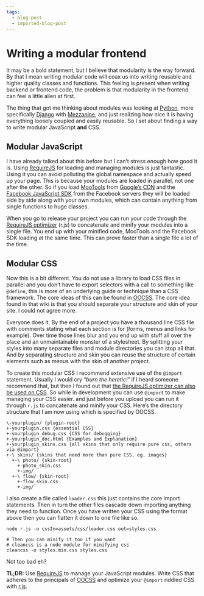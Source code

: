 ```yaml
---
tags:
  - blog-post
  - imported-blog-post
---
```

# Writing a modular frontend

It may be a bold statement, but I believe that modularity is the way forward. By that I mean writing modular code will coax us into writing reusable and higher quality classes and functions. This feeling is present when writing backend or frontend code, the problem is that modularity in the frontend can feel a little alien at first.

The thing that got me thinking about modules was looking at [Python](http://www.python.org/), more specifically [Django](https://www.djangoproject.com/) with [Mezzanine](http://mezzanine.jupo.org/), and just realizing how nice it is having everything loosely coupled and easily reusable. So I set about finding a way to write modular JavaScript **and** CSS.

## Modular JavaScript

I have already talked about this before but I can’t stress enough how good it is. Using [RequireJS](http://requirejs.org/) for loading and managing modules is just fantastic. Using it you can avoid polluting the global namespace and actually speed up your page. This is because your modules are loaded in parallel, not one after the other. So if you load [MooTools](http://mootools.net/) from [Google’s CDN](https://code.google.com/apis/libraries/devguide.html) and the [Facebook JavaScript SDK](https://developers.facebook.com/docs/reference/javascript/) from the Facebook servers they will be loaded side by side along with your own modules, which can contain anything from single functions to huge classes.

When you go to release your project you can run your code through the [RequireJS optimizer](http://requirejs.org/docs/optimization.html) (r.js) to concatenate and minify your modules into a single file. You end up with your minified code, MooTools and the Facebook SDK loading at the same time. This can prove faster than a single file a lot of the time.

## Modular CSS

Now this is a bit different. You do not use a library to load CSS files in parallel and you don’t have to export selectors with a call to something like `@define`, this is more of an underlying guide or technique than a CSS framework. The core ideas of this can be found in [OOCSS](https://github.com/stubbornella/oocss/wiki). The core idea found in that wiki is that you should separate your structure and skin of your site. I could not agree more.

Everyone does it. By the end of a project you have a thousand line CSS file with comments stating what each section is for (forms, menus and links for example). Over time those lines blur and you end up with stuff all over the place and an unmaintainable monster of a stylesheet. By splitting your styles into many separate files and module directories you can stop all that. And by separating structure and skin you can reuse the structure of certain elements such as menus with the skin of another project.

To create this modular CSS I recommend extensive use of the `@import` statement. Usually I would cry “_burn the heretic!_” if I heard someone recommend that, but then I found out that [the RequireJS optimizer can also be used on CSS](http://requirejs.org/docs/optimization.html#onecss). So while in development you can use `@import` to make managing your CSS easier. and just before you upload you can run it through `r.js` to concatenate and minify your CSS. Here’s the directory structure that I am now using which is specified by OOCSS.

```
\-yourplugin/ {plugin-root}  
+-yourplugin.css {essential CSS}  
+-yourplugin_debug.css {CSS for debugging} 
+-yourplugin_doc.html {Examples and Explanation}  
+-yourplugin_skins.css {all skins that only require pure css, others via @import}  
+-\ skins/ {skins that need more than pure CSS, eg. images}  
  +-\ photo/ {skin-root}  
    +-photo_skin.css  
    +-img/  
  +-\ flow/ {skin-root}  
    +-flow_skin.css  
    +-img/
```

I also create a file called `loader.css` this just contains the core import statements. Then in turn the other files cascade down importing anything they need to function. Once you have written your CSS using the format above then you can flatten it down to one file like so.

```
node r.js -o cssIn=assets/css/loader.css out=styles.css

# Then you can minify it too if you want
# cleancss is a node module for minifying css
cleancss -o styles.min.css styles.css
```

Not too bad eh?

**TL;DR:** Use [RequireJS](http://requirejs.org/) to manage your JavaScript modules. Write CSS that adheres to the principals of [OOCSS](https://github.com/stubbornella/oocss/wiki) and optimize your `@import` riddled CSS with [r.js](http://requirejs.org/docs/optimization.html#onecss).
